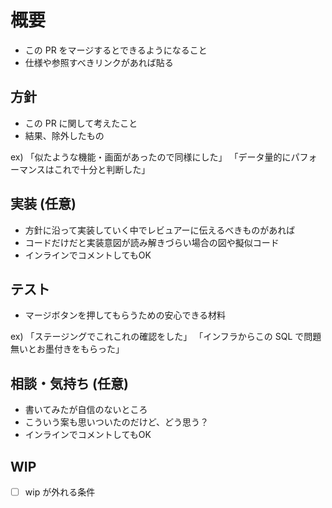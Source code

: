 # 概要

- この PR をマージするとできるようになること
- 仕様や参照すべきリンクがあれば貼る

## 方針

- この PR に関して考えたこと
- 結果、除外したもの

ex)
「似たような機能・画面があったので同様にした」
「データ量的にパフォーマンスはこれで十分と判断した」

## 実装 (任意)

- 方針に沿って実装していく中でレビュアーに伝えるべきものがあれば
- コードだけだと実装意図が読み解きづらい場合の図や擬似コード
- インラインでコメントしてもOK

## テスト

- マージボタンを押してもらうための安心できる材料

ex)
「ステージングでこれこれの確認をした」
「インフラからこの SQL で問題無いとお墨付きをもらった」

## 相談・気持ち (任意)

- 書いてみたが自信のないところ
- こういう案も思いついたのだけど、どう思う？
- インラインでコメントしてもOK

## WIP

- [ ] wip が外れる条件